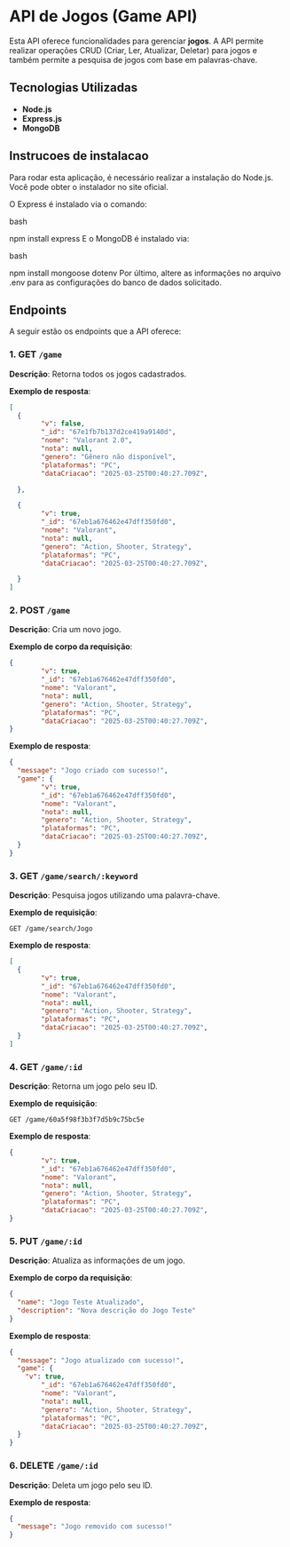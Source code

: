 # API de Jogos (Game API)

Esta API oferece funcionalidades para gerenciar **jogos**. A API permite realizar operações CRUD (Criar, Ler, Atualizar, Deletar) para jogos e também permite a pesquisa de jogos com base em palavras-chave.

## Tecnologias Utilizadas

- **Node.js**
- **Express.js**
- **MongoDB**

## Instrucoes de instalacao

Para rodar esta aplicação, é necessário realizar a instalação do Node.js. Você pode obter o instalador no site oficial.

O Express é instalado via o comando:

bash

npm install express
E o MongoDB é instalado via:

bash

npm install mongoose dotenv
Por último, altere as informações no arquivo .env para as configurações do banco de dados solicitado.



## Endpoints

A seguir estão os endpoints que a API oferece:

### 1. **GET** `/game`

**Descrição**: Retorna todos os jogos cadastrados.

**Exemplo de resposta**:
```json
[
  {
        "v": false,
        "_id": "67e1fb7b137d2ce419a9140d",
        "nome": "Valorant 2.0",
        "nota": null,
        "genero": "Gênero não disponível",
        "plataformas": "PC",
        "dataCriacao": "2025-03-25T00:40:27.709Z",

  },

  {
        "v": true,
        "_id": "67eb1a676462e47dff350fd0",
        "nome": "Valorant",
        "nota": null,
        "genero": "Action, Shooter, Strategy",
        "plataformas": "PC",
        "dataCriacao": "2025-03-25T00:40:27.709Z",

  }
]
```

### 2. **POST** `/game`

**Descrição**: Cria um novo jogo.

**Exemplo de corpo da requisição**:
```json
{
        "v": true,
        "_id": "67eb1a676462e47dff350fd0",
        "nome": "Valorant",
        "nota": null,
        "genero": "Action, Shooter, Strategy",
        "plataformas": "PC",
        "dataCriacao": "2025-03-25T00:40:27.709Z",
}
```

**Exemplo de resposta**:
```json
{
  "message": "Jogo criado com sucesso!",
  "game": {
        "v": true,
        "_id": "67eb1a676462e47dff350fd0",
        "nome": "Valorant",
        "nota": null,
        "genero": "Action, Shooter, Strategy",
        "plataformas": "PC",
        "dataCriacao": "2025-03-25T00:40:27.709Z",
  }
}
```

### 3. **GET** `/game/search/:keyword`

**Descrição**: Pesquisa jogos utilizando uma palavra-chave.

**Exemplo de requisição**:
```
GET /game/search/Jogo
```

**Exemplo de resposta**:
```json
[
  {
        "v": true,
        "_id": "67eb1a676462e47dff350fd0",
        "nome": "Valorant",
        "nota": null,
        "genero": "Action, Shooter, Strategy",
        "plataformas": "PC",
        "dataCriacao": "2025-03-25T00:40:27.709Z",
  }
]
```

### 4. **GET** `/game/:id`

**Descrição**: Retorna um jogo pelo seu ID.

**Exemplo de requisição**:
```
GET /game/60a5f98f3b3f7d5b9c75bc5e
```

**Exemplo de resposta**:
```json
{
        "v": true,
        "_id": "67eb1a676462e47dff350fd0",
        "nome": "Valorant",
        "nota": null,
        "genero": "Action, Shooter, Strategy",
        "plataformas": "PC",
        "dataCriacao": "2025-03-25T00:40:27.709Z",
}
```

### 5. **PUT** `/game/:id`

**Descrição**: Atualiza as informações de um jogo.

**Exemplo de corpo da requisição**:
```json
{
  "name": "Jogo Teste Atualizado",
  "description": "Nova descrição do Jogo Teste"
}
```

**Exemplo de resposta**:
```json
{
  "message": "Jogo atualizado com sucesso!",
  "game": {
    "v": true,
        "_id": "67eb1a676462e47dff350fd0",
        "nome": "Valorant",
        "nota": null,
        "genero": "Action, Shooter, Strategy",
        "plataformas": "PC",
        "dataCriacao": "2025-03-25T00:40:27.709Z",
  }
}
```

### 6. **DELETE** `/game/:id`

**Descrição**: Deleta um jogo pelo seu ID.

**Exemplo de resposta**:
```json
{
  "message": "Jogo removido com sucesso!"
}
```
